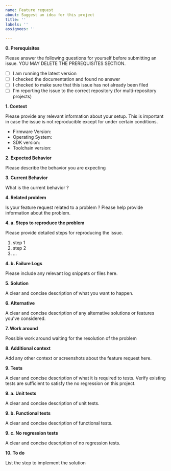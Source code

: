 ```yaml
---
name: Feature request
about: Suggest an idea for this project
title: ''
labels: ''
assignees: ''

---
```


**0. Prerequisites**

Please answer the following questions for yourself before submitting an issue. 
YOU MAY DELETE THE PREREQUISITES SECTION.
- [ ] I am running the latest version
- [ ] I checked the documentation and found no answer
- [ ] I checked to make sure that this issue has not already been filed
- [ ] I'm reporting the issue to the correct repository (for multi-repository projects)

**1. Context**

Please provide any relevant information about your setup. 
This is important in case the issue is not reproducible except for under certain conditions.

* Firmware Version:
* Operating System:
* SDK version:
* Toolchain version:

**2. Expected Behavior**

Please describe the behavior you are expecting

**3. Current Behavior**

What is the current behavior ?

**4. Related problem**

Is your feature request related to a problem ?
Please help provide information about the problem.

**4. a. Steps to reproduce the problem**

Please provide detailed steps for reproducing the issue.
1. step 1
2. step 2
3. ...

**4. b. Failure Logs**

Please include any relevant log snippets or files here.

**5. Solution**

A clear and concise description of what you want to happen.

**6. Alternative**

A clear and concise description of any alternative solutions or features you've considered.

**7. Work around**

Possible work around waiting for the resolution of the problem

**8. Additional context**

Add any other context or screenshots about the feature request here.

**9. Tests**

A clear and concise description of what it is required to tests.
Verify existing tests are sufficient to satisfy the no regression on this project.

**9. a. Unit tests**

A clear and concise description of unit tests.

**9. b. Functional tests**

A clear and concise description of functional tests.

**9. c. No regression tests**

A clear and concise description of no regression tests.

**10. To do**

List the step to implement the solution
